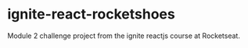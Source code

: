 # ignite-react-rocketshoes
Module 2 challenge project from the ignite reactjs course at Rocketseat.
